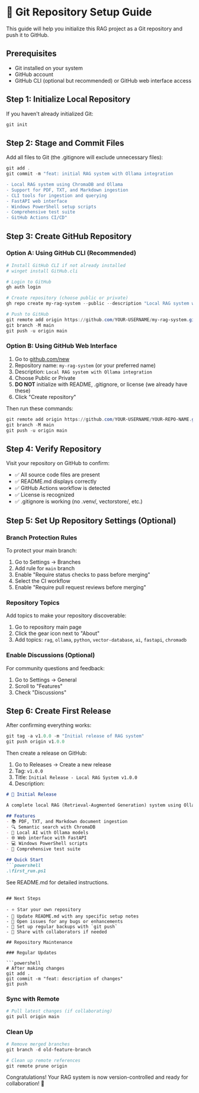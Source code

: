 # 🚀 Git Repository Setup Guide

This guide will help you initialize this RAG project as a Git repository and push it to GitHub.

## Prerequisites

- Git installed on your system
- GitHub account
- GitHub CLI (optional but recommended) or GitHub web interface access

## Step 1: Initialize Local Repository

If you haven't already initialized Git:

```powershell
git init
```

## Step 2: Stage and Commit Files

Add all files to Git (the .gitignore will exclude unnecessary files):

```powershell
git add .
git commit -m "feat: initial RAG system with Ollama integration

- Local RAG system using ChromaDB and Ollama
- Support for PDF, TXT, and Markdown ingestion
- CLI tools for ingestion and querying
- FastAPI web interface
- Windows PowerShell setup scripts
- Comprehensive test suite
- GitHub Actions CI/CD"
```

## Step 3: Create GitHub Repository

### Option A: Using GitHub CLI (Recommended)

```powershell
# Install GitHub CLI if not already installed
# winget install GitHub.cli

# Login to GitHub
gh auth login

# Create repository (choose public or private)
gh repo create my-rag-system --public --description "Local RAG system with Ollama integration"

# Push to GitHub
git remote add origin https://github.com/YOUR-USERNAME/my-rag-system.git
git branch -M main
git push -u origin main
```

### Option B: Using GitHub Web Interface

1. Go to [github.com/new](https://github.com/new)
2. Repository name: `my-rag-system` (or your preferred name)
3. Description: `Local RAG system with Ollama integration`
4. Choose Public or Private
5. **DO NOT** initialize with README, .gitignore, or license (we already have these)
6. Click "Create repository"

Then run these commands:

```powershell
git remote add origin https://github.com/YOUR-USERNAME/YOUR-REPO-NAME.git
git branch -M main
git push -u origin main
```

## Step 4: Verify Repository

Visit your repository on GitHub to confirm:

- ✅ All source code files are present
- ✅ README.md displays correctly
- ✅ GitHub Actions workflow is detected
- ✅ License is recognized
- ✅ .gitignore is working (no .venv/, vectorstore/, etc.)

## Step 5: Set Up Repository Settings (Optional)

### Branch Protection Rules

To protect your main branch:

1. Go to Settings → Branches
2. Add rule for `main` branch
3. Enable "Require status checks to pass before merging"
4. Select the CI workflow
5. Enable "Require pull request reviews before merging"

### Repository Topics

Add topics to make your repository discoverable:

1. Go to repository main page
2. Click the gear icon next to "About"
3. Add topics: `rag`, `ollama`, `python`, `vector-database`, `ai`, `fastapi`, `chromadb`

### Enable Discussions (Optional)

For community questions and feedback:

1. Go to Settings → General
2. Scroll to "Features"
3. Check "Discussions"

## Step 6: Create First Release

After confirming everything works:

```powershell
git tag -a v1.0.0 -m "Initial release of RAG system"
git push origin v1.0.0
```

Then create a release on GitHub:

1. Go to Releases → Create a new release
2. Tag: `v1.0.0`
3. Title: `Initial Release - Local RAG System v1.0.0`
4. Description:
```markdown
# 🎉 Initial Release

A complete local RAG (Retrieval-Augmented Generation) system using Ollama.

## Features
- 📚 PDF, TXT, and Markdown document ingestion
- 🔍 Semantic search with ChromaDB
- 🤖 Local AI with Ollama models
- 🌐 Web interface with FastAPI
- 💻 Windows PowerShell scripts
- 🧪 Comprehensive test suite

## Quick Start
```powershell
.\first_run.ps1
```

See README.md for detailed instructions.
```

## Next Steps

- ⭐ Star your own repository
- 📝 Update README.md with any specific setup notes
- 🐛 Open issues for any bugs or enhancements
- 🔄 Set up regular backups with `git push`
- 👥 Share with collaborators if needed

## Repository Maintenance

### Regular Updates

```powershell
# After making changes
git add .
git commit -m "feat: description of changes"
git push
```

### Sync with Remote

```powershell
# Pull latest changes (if collaborating)
git pull origin main
```

### Clean Up

```powershell
# Remove merged branches
git branch -d old-feature-branch

# Clean up remote references
git remote prune origin
```

Congratulations! Your RAG system is now version-controlled and ready for collaboration! 🎉
